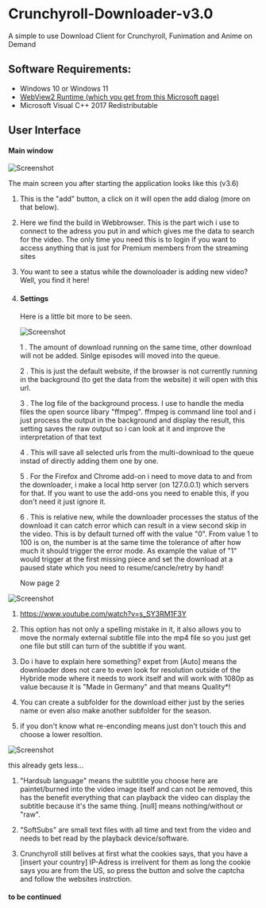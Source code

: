 # Crunchyroll-Downloader-v3.0
A simple to use Download Client for Crunchyroll, Funimation and Anime on Demand 

## Software Requirements: 
 - Windows 10 or Windows 11
 - [WebView2 Runtime (which you get from this Microsoft page)](https://developer.microsoft.com/en-us/microsoft-edge/webview2/#download-section)
 - Microsoft Visual C++ 2017 Redistributable

## User Interface 
#### Main window
![Screenshot](readme/main.png)

The main screen you after starting the application looks like this (v3.6)

1) This is the "add" button, a click on it will open the add dialog (more on that below).

2) Here we find the build in Webbrowser. This is the part wich i use to connect to the adress you put in and which gives me the data to search for the video.
   The only time you need this is to login if you want to access anything that is just for Premium members from the streaming sites 

3) You want to see a status while the downoloader is adding new video? Well, you find it here!   

4) #### Settings
    Here is a little bit more to be seen.
    
    ![Screenshot](readme/settings1.png)
    
    1 . The amount of download running on the same time, other download will not be added. Sinlge episodes will moved into the queue.
    
    2 . This is just the default website, if the browser is not currently running in the background (to get the data from the website) it will open with this url.

    3 . The log file of the background process. I use to handle the media files the open source libary "ffmpeg". ffmpeg is command line tool and i just process the output in the    background and display the result, this setting saves the raw output so i can look at it and improve the interpretation of that text 
    
    4 . This will save all selected urls from the multi-download to the queue instad of directly adding them one by one.
    
    5 . For the Firefox and Chrome add-on i need to move data to and from the downloader, i make a local http server (on 127.0.0.1) which servers for that. If you want to use the add-ons you need to enable this, if you don't need it just ignore it. 
    
    6 . This is relative new, while the downloader processes the status of the download it can catch error which can result in a view second skip in the video. This is by default turned off with the value "0". From value 1 to 100 is on, the number is at the same time the tolerance of after how much it should trigger the error mode. As example the value of "1" would trigger at the first missing piece and set the download at a paused state which you need to resume/cancle/retry by hand!  

   Now page 2 
   
 ![Screenshot](readme/settings2.png)
 
  1. https://www.youtube.com/watch?v=s_SY3RM1F3Y
         
  2. This option has not only a spelling mistake in it, it also allows you to move the normaly external subtitle file into the mp4 file so you just get one file but still can turn of the subtitle if you want.
  
  3. Do i have to explain here something? expet from [Auto] means the downloader does not care to even look for resolution outside of the Hybride
 mode where it needs to work itself and will work with 1080p as value because it is "Made in Germany" and that means Quality*! 
 
 4. You can create a subfolder for the download either just by the series name or even also make another subfolder for the season.
 
 5. if you don't know what re-enconding means just don't touch this and choose a lower resoltion.
  
 ![Screenshot](readme/settings3.png)  
 
   this already gets less... 
   
   1. "Hardsub language" means the subtitle you choose here are paintet/burned into the video image itself and can not be removed, this has the benefit everything that can playback the video can display the subtitle because it's the same thing. [null] means nothing/without or "raw".
   
   2. "SoftSubs" are small text files with all time and text from the video and needs to bet read by the playback device/software.
   
   3. Crunchyroll still belives at first what the cookies says, that you have a [insert your country] IP-Adress is irrelivent for them as long the cookie says you are from the US, so press the button and solve the captcha and follow the websites instrction. 
   
 #### to be continued 
 

